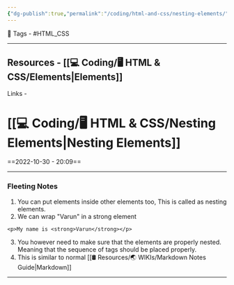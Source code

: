 ```yaml
---
{"dg-publish":true,"permalink":"/coding/html-and-css/nesting-elements/","dgPassFrontmatter":true,"noteIcon":"3","created":"2023-11-14T21:08:36.622+05:30","updated":"2023-12-12T07:37:47.475+05:30"}
---
```


 🧶 Tags - #HTML_CSS

---
 Resources - [[💻 Coding/🖥️ HTML & CSS/Elements\|Elements]]
---
 Links -
 
# [[💻 Coding/🖥️ HTML & CSS/Nesting Elements\|Nesting Elements]]
==2022-10-30 - 20:09==

---
### Fleeting Notes
1. You can put elements inside other elements too, This is called as nesting elements.
2. We can wrap "Varun" in a strong element
```
<p>My name is <strong>Varun</strong></p>
```
3. You however need to make sure that the elements are properly nested. Meaning that the sequence of tags should be placed properly.
4. This is similar to normal [[🛢️ Resources/🌏 WIKIs/Markdown Notes Guide\|Markdown]] 


---
